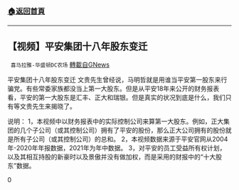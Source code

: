 ###  [:house:返回首頁](https://github.com/ourhimalayas/txt)
---


## 【视频】平安集团十八年股东变迁
` 喜马拉雅-华盛顿DC农场` [轉載自GNews](https://gnews.org/zh-hans/1522973/)

平安集团十八年股东变迁
文贵先生曾经说，马明哲就是用谁当平安第一股东来行骗党。有些常委家族都没当上第一大股东。但是从平安18年来公开的财务报表看，平安的第一大股东是汇丰、正大和瑞银。但是真实的状况到底是什么，我们只有等文贵先生来揭晓了。

说明：
1，本视频中以财务报表中的实际控制公司来算第一大股东。例如，正大集团的几个子公司（或其控制公司）拥有了平安的股份，那么正大公司拥有的股份就是所有子公司（或其控制公司）的总和。
2，本视频数据来源于平安官网从2004年-2020年年报数据，2021年为年中数据。
3，对平安的员工受益所有权计划，以及其相互持股的新豪时以及景傲并没有做加权，而是采用的财报中的“十大股东”数据。

0
